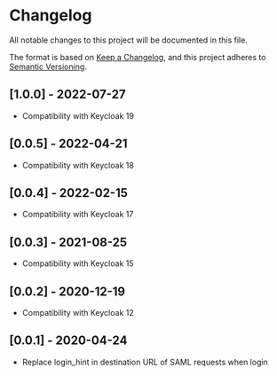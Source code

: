# Changelog

All notable changes to this project will be documented in this file.

The format is based on [Keep a Changelog](https://keepachangelog.com/en/1.0.0/),
and this project adheres to [Semantic Versioning](https://semver.org/spec/v2.0.0.html).

## [1.0.0] - 2022-07-27

* Compatibility with Keycloak 19

## [0.0.5] - 2022-04-21

* Compatibility with Keycloak 18

## [0.0.4] - 2022-02-15

* Compatibility with Keycloak 17

## [0.0.3] - 2021-08-25

* Compatibility with Keycloak 15

## [0.0.2] - 2020-12-19

* Compatibility with Keycloak 12

## [0.0.1] - 2020-04-24

* Replace login_hint in destination URL of SAML requests when login
